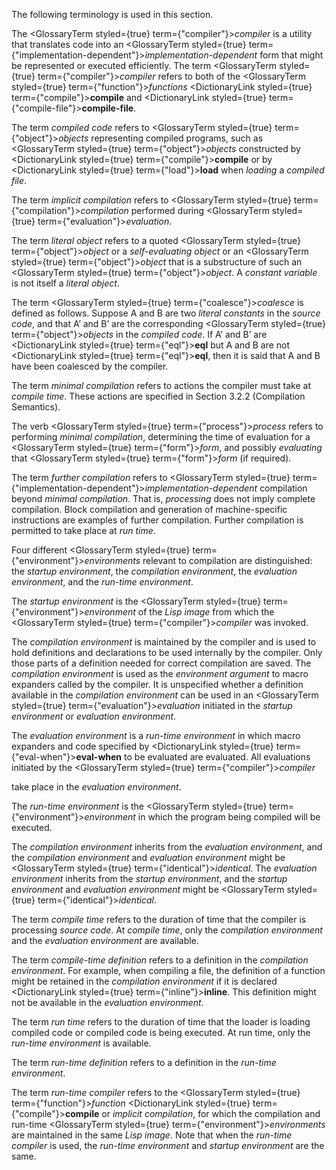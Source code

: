  



The following terminology is used in this section. 



The <GlossaryTerm styled={true} term={"compiler"}><i>compiler</i></GlossaryTerm> is a utility that translates code into an <GlossaryTerm styled={true} term={"implementation-dependent"}><i>implementation-dependent</i></GlossaryTerm> form that might be represented or executed efficiently. The term <GlossaryTerm styled={true} term={"compiler"}><i>compiler</i></GlossaryTerm> refers to both of the <GlossaryTerm styled={true} term={"function"}><i>functions</i></GlossaryTerm> <DictionaryLink styled={true} term={"compile"}><b>compile</b></DictionaryLink> and <DictionaryLink styled={true} term={"compile-file"}><b>compile-file</b></DictionaryLink>. 



The term *compiled code* refers to <GlossaryTerm styled={true} term={"object"}><i>objects</i></GlossaryTerm> representing compiled programs, such as <GlossaryTerm styled={true} term={"object"}><i>objects</i></GlossaryTerm> constructed by <DictionaryLink styled={true} term={"compile"}><b>compile</b></DictionaryLink> or by <DictionaryLink styled={true} term={"load"}><b>load</b></DictionaryLink> when *loading* a *compiled file*. 



The term *implicit compilation* refers to <GlossaryTerm styled={true} term={"compilation"}><i>compilation</i></GlossaryTerm> performed during <GlossaryTerm styled={true} term={"evaluation"}><i>evaluation</i></GlossaryTerm>. 



The term *literal object* refers to a quoted <GlossaryTerm styled={true} term={"object"}><i>object</i></GlossaryTerm> or a *self-evaluating object* or an <GlossaryTerm styled={true} term={"object"}><i>object</i></GlossaryTerm> that is a substructure of such an <GlossaryTerm styled={true} term={"object"}><i>object</i></GlossaryTerm>. A *constant variable* is not itself a *literal object*. 



The term <GlossaryTerm styled={true} term={"coalesce"}><i>coalesce</i></GlossaryTerm> is defined as follows. Suppose A and B are two *literal constants* in the *source code*, and that A’ and B’ are the corresponding <GlossaryTerm styled={true} term={"object"}><i>objects</i></GlossaryTerm> in the *compiled code*. If A’ and B’ are <DictionaryLink styled={true} term={"eql"}><b>eql</b></DictionaryLink> but A and B are not <DictionaryLink styled={true} term={"eql"}><b>eql</b></DictionaryLink>, then it is said that A and B have been coalesced by the compiler. 



The term *minimal compilation* refers to actions the compiler must take at *compile time*. These actions are specified in Section 3.2.2 (Compilation Semantics). 



The verb <GlossaryTerm styled={true} term={"process"}><i>process</i></GlossaryTerm> refers to performing *minimal compilation*, determining the time of evaluation for a <GlossaryTerm styled={true} term={"form"}><i>form</i></GlossaryTerm>, and possibly *evaluating* that <GlossaryTerm styled={true} term={"form"}><i>form</i></GlossaryTerm> (if required). 



The term *further compilation* refers to <GlossaryTerm styled={true} term={"implementation-dependent"}><i>implementation-dependent</i></GlossaryTerm> compilation beyond *minimal compilation*. That is, *processing* does not imply complete compilation. Block compilation and generation of machine-specific instructions are examples of further compilation. Further compilation is permitted to take place at *run time*. 



Four different <GlossaryTerm styled={true} term={"environment"}><i>environments</i></GlossaryTerm> relevant to compilation are distinguished: the *startup environment*, the *compilation environment*, the *evaluation environment*, and the *run-time environment*. 



The *startup environment* is the <GlossaryTerm styled={true} term={"environment"}><i>environment</i></GlossaryTerm> of the *Lisp image* from which the <GlossaryTerm styled={true} term={"compiler"}><i>compiler</i></GlossaryTerm> was invoked. 



The *compilation environment* is maintained by the compiler and is used to hold definitions and declarations to be used internally by the compiler. Only those parts of a definition needed for correct compilation are saved. The *compilation environment* is used as the *environment argument* to macro expanders called by the compiler. It is unspecified whether a definition available in the *compilation environment* can be used in an <GlossaryTerm styled={true} term={"evaluation"}><i>evaluation</i></GlossaryTerm> initiated in the *startup environment* or *evaluation environment*. 



The *evaluation environment* is a *run-time environment* in which macro expanders and code specified by <DictionaryLink styled={true} term={"eval-when"}><b>eval-when</b></DictionaryLink> to be evaluated are evaluated. All evaluations initiated by the <GlossaryTerm styled={true} term={"compiler"}><i>compiler</i></GlossaryTerm>  







take place in the *evaluation environment*. 



The *run-time environment* is the <GlossaryTerm styled={true} term={"environment"}><i>environment</i></GlossaryTerm> in which the program being compiled will be executed. 



The *compilation environment* inherits from the *evaluation environment*, and the *compilation environment* and *evaluation environment* might be <GlossaryTerm styled={true} term={"identical"}><i>identical</i></GlossaryTerm>. The *evaluation environment* inherits from the *startup environment*, and the *startup environment* and *evaluation environment* might be <GlossaryTerm styled={true} term={"identical"}><i>identical</i></GlossaryTerm>. 



The term *compile time* refers to the duration of time that the compiler is processing *source code*. At *compile time*, only the *compilation environment* and the *evaluation environment* are available. 



The term *compile-time definition* refers to a definition in the *compilation environment*. For example, when compiling a file, the definition of a function might be retained in the *compilation environment* if it is declared <DictionaryLink styled={true} term={"inline"}><b>inline</b></DictionaryLink>. This definition might not be available in the *evaluation environment*. 



The term *run time* refers to the duration of time that the loader is loading compiled code or compiled code is being executed. At run time, only the *run-time environment* is available. 



The term *run-time definition* refers to a definition in the *run-time environment*. 



The term *run-time compiler* refers to the <GlossaryTerm styled={true} term={"function"}><i>function</i></GlossaryTerm> <DictionaryLink styled={true} term={"compile"}><b>compile</b></DictionaryLink> or *implicit compilation*, for which the compilation and run-time <GlossaryTerm styled={true} term={"environment"}><i>environments</i></GlossaryTerm> are maintained in the same *Lisp image*. Note that when the *run-time compiler* is used, the *run-time environment* and *startup environment* are the same. 



